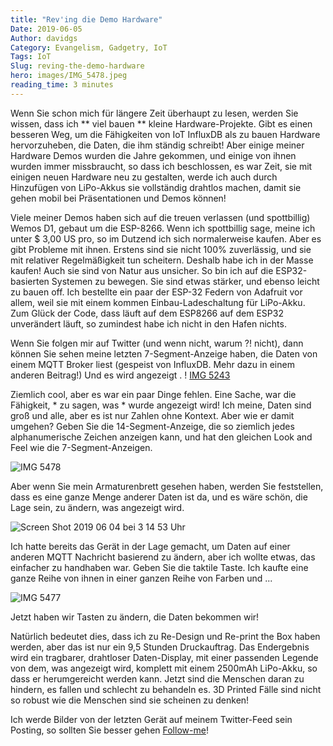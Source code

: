 ```yaml
---
title: "Rev'ing die Demo Hardware"
Date: 2019-06-05
Author: davidgs
Category: Evangelism, Gadgetry, IoT
Tags: IoT
Slug: reving-the-demo-hardware
hero: images/IMG_5478.jpeg
reading_time: 3 minutes
---
```


Wenn Sie schon mich für längere Zeit überhaupt zu lesen, werden Sie wissen, dass ich ** viel bauen ** kleine Hardware-Projekte. Gibt es einen besseren Weg, um die Fähigkeiten von IoT InfluxDB als zu bauen Hardware hervorzuheben, die Daten, die ihm ständig schreibt! Aber einige meiner Hardware Demos wurden die Jahre gekommen, und einige von ihnen wurden immer missbraucht, so dass ich beschlossen, es war Zeit, sie mit einigen neuen Hardware neu zu gestalten, werde ich auch durch Hinzufügen von LiPo-Akkus sie vollständig drahtlos machen, damit sie gehen mobil bei Präsentationen und Demos können!

Viele meiner Demos haben sich auf die treuen verlassen (und spottbillig) Wemos D1, gebaut um die ESP-8266. Wenn ich spottbillig sage, meine ich unter $ 3,00 US pro, so im Dutzend ich sich normalerweise kaufen. Aber es gibt Probleme mit ihnen. Erstens sind sie nicht 100% zuverlässig, und sie mit relativer Regelmäßigkeit tun scheitern. Deshalb habe ich in der Masse kaufen! Auch sie sind von Natur aus unsicher. So bin ich auf die ESP32-basierten Systemen zu bewegen. Sie sind etwas stärker, und ebenso leicht zu bauen off. Ich bestellte ein paar der ESP-32 Federn von Adafruit vor allem, weil sie mit einem kommen Einbau-Ladeschaltung für LiPo-Akku. Zum Glück der Code, dass läuft auf dem ESP8266 auf dem ESP32 unverändert läuft, so zumindest habe ich nicht in den Hafen nichts.

Wenn Sie folgen mir auf Twitter (und wenn nicht, warum ?! nicht), dann können Sie sehen meine letzten 7-Segment-Anzeige haben, die Daten von einem MQTT Broker liest (gespeist von InfluxDB. Mehr dazu in einem anderen Beitrag!) Und es wird angezeigt . ! [IMG 5243](/posts/category/iot/iot-hardware/images/IMG_5243.jpeg)

Ziemlich cool, aber es war ein paar Dinge fehlen. Eine Sache, war die Fähigkeit, * zu sagen, was * wurde angezeigt wird! Ich meine, Daten sind groß und alle, aber es ist nur Zahlen ohne Kontext. Aber wie er damit umgehen? Geben Sie die 14-Segment-Anzeige, die so ziemlich jedes alphanumerische Zeichen anzeigen kann, und hat den gleichen Look and Feel wie die 7-Segment-Anzeigen.

![IMG 5478](/posts/category/iot/iot-hardware/images/IMG_5478.jpeg)

Aber wenn Sie mein Armaturenbrett gesehen haben, werden Sie feststellen, dass es eine ganze Menge anderer Daten ist da, und es wäre schön, die Lage sein, zu ändern, was angezeigt wird.

![Screen Shot 2019 06 04 bei 3 14 53 Uhr](/posts/category/iot/iot-hardware/images/Screen-Shot-2019-06-04-at-3.14.53-PM.png)

Ich hatte bereits das Gerät in der Lage gemacht, um Daten auf einer anderen MQTT Nachricht basierend zu ändern, aber ich wollte etwas, das einfacher zu handhaben war. Geben Sie die taktile Taste. Ich kaufte eine ganze Reihe von ihnen in einer ganzen Reihe von Farben und ...

![IMG 5477](/posts/category/iot/iot-hardware/images/IMG_5477.jpeg)

Jetzt haben wir Tasten zu ändern, die Daten bekommen wir!

Natürlich bedeutet dies, dass ich zu Re-Design und Re-print the Box haben werden, aber das ist nur ein<checks notes> 9,5 Stunden Druckauftrag. Das Endergebnis wird ein tragbarer, drahtloser Daten-Display, mit einer passenden Legende von dem, was angezeigt wird, komplett mit einem 2500mAh LiPo-Akku, so dass er herumgereicht werden kann. Jetzt sind die Menschen daran zu hindern, es fallen und schlecht zu behandeln es. 3D Printed Fälle sind nicht so robust wie die Menschen sind sie scheinen zu denken!

Ich werde Bilder von der letzten Gerät auf meinem Twitter-Feed sein Posting, so sollten Sie besser gehen [Follow-me](https://twitter.com/intent/follow?screen_name=davidgsIoT)!
